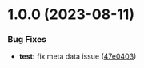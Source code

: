 # 1.0.0 (2023-08-11)


### Bug Fixes

* **test:** fix meta data issue ([47e0403](https://github.com/jonassarcilla/convey/commit/47e0403f0a5eb88589b218ed1496993fa9bb7a4b))
